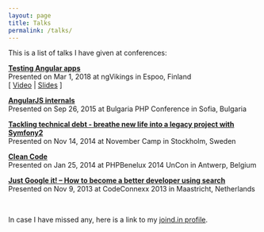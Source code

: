 ```yaml
---
layout: page
title: Talks
permalink: /talks/
---
```


This is a list of talks I have given at conferences:

[**Testing Angular apps**](https://2018.ngvikings.org/schedule/day1?sessionId=120)<br>
Presented on Mar 1, 2018 at ngVikings in Espoo, Finland<br>
[ [Video](https://youtu.be/rjXJtIEQ3rw) |
[Slides](https://cvuorinen.github.io/testing-angular-apps-slides/) ]<br>

[**AngularJS internals**](https://joind.in/14873)<br>
Presented on Sep 26, 2015 at Bulgaria PHP Conference in Sofia, Bulgaria

[**Tackling technical debt - breathe new life into a legacy project with Symfony2**](https://joind.in/12538)<br>
Presented on Nov 14, 2014 at November Camp in Stockholm, Sweden

[**Clean Code**](https://joind.in/10482)<br>
Presented on Jan 25, 2014 at PHPBenelux 2014 UnCon in Antwerp, Belgium

[**Just Google it! – How to become a better developer using search**](https://joind.in/9932)<br>
Presented on Nov 9, 2013 at CodeConnexx 2013 in Maastricht, Netherlands

<br>

In case I have missed any, here is a link to my [joind.in profile](http://joind.in/user/view/20402).
